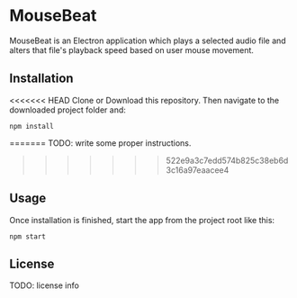 # MouseBeat

MouseBeat is an Electron application which plays a selected audio file and alters that file's playback speed based on user mouse movement.

## Installation

<<<<<<< HEAD
Clone or Download this repository.
Then navigate to the downloaded project folder and:
```
npm install
```
=======
TODO: write some proper instructions.
>>>>>>> 522e9a3c7edd574b825c38eb6d3c16a97eaacee4

## Usage 
Once installation is finished, start the app from the project root like this:
```
npm start
```

## License

TODO: license info

